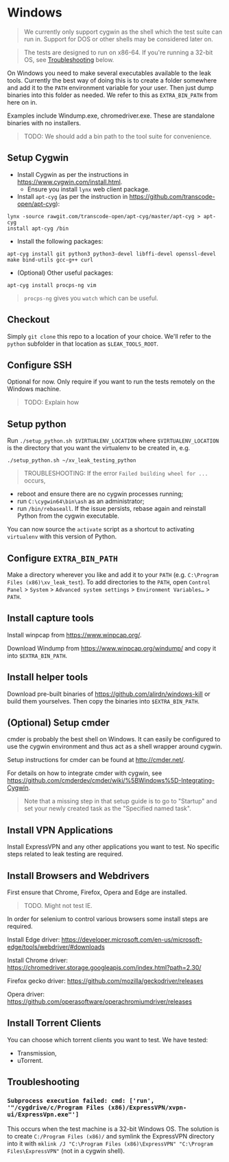 # Windows

> We currently only support cygwin as the shell which the test suite can run in. Support for DOS
  or other shells may be considered later on.

> The tests are designed to run on x86-64. If you're running a 32-bit OS, see [Troubleshooting](#troubleshooting) below.

On Windows you need to make several executables available to the leak tools. Currently the best way
of doing this is to create a folder somewhere and add it to the `PATH` environment variable for your
user. Then just dump binaries into this folder as needed. We refer to this as `EXTRA_BIN_PATH` from
here on in.

Examples include Windump.exe, chromedriver.exe. These are standalone binaries with no installers.

> TODO: We should add a bin path to the tool suite for convenience.

## Setup Cygwin

* Install Cygwin as per the instructions in https://www.cygwin.com/install.html.
  * Ensure you install `lynx` web client package.
* Install `apt-cyg` (as per the instruction in https://github.com/transcode-open/apt-cyg):
```
lynx -source rawgit.com/transcode-open/apt-cyg/master/apt-cyg > apt-cyg
install apt-cyg /bin
```
* Install the following packages:
```
apt-cyg install git python3 python3-devel libffi-devel openssl-devel make bind-utils gcc-g++ curl
```
* (Optional) Other useful packages:
```
apt-cyg install procps-ng vim
```
> `procps-ng` gives you `watch` which can be useful.

## Checkout

Simply `git clone` this repo to a location of your choice. We'll refer to the `python` subfolder in
that location as `$LEAK_TOOLS_ROOT`.

## Configure SSH

Optional for now. Only require if you want to run the tests remotely on the Windows machine.

> TODO: Explain how

## Setup python

Run `./setup_python.sh $VIRTUALENV_LOCATION` where `$VIRTUALENV_LOCATION` is the directory
that you want the virtualenv to be created in, e.g.

```
./setup_python.sh ~/xv_leak_testing_python
```
> TROUBLESHOOTING: If the error `Failed building wheel for ...` occurs, 
  * reboot and ensure there are no cygwin processes running;
  * run `C:\cygwin64\bin\ash` as an administrator;
  * run `/bin/rebaseall`.
  If the issue persists, rebase again and reinstall Python from the cygwin executable.

You can now source the `activate` script as a shortcut to activating `virtualenv` with this version
of Python.

## Configure `EXTRA_BIN_PATH`

Make a directory wherever you like and add it to your `PATH` (e.g. `C:\Program Files (x86)\xv_leak_test`). 
To add directories to the `PATH`, open `Control Panel` > `System` > `Advanced system settings` > 
`Environment Variables…` > `PATH`.

## Install capture tools

Install winpcap from https://www.winpcap.org/.

Download Windump from https://www.winpcap.org/windump/ and copy it into `$EXTRA_BIN_PATH`.

## Install helper tools

Download pre-built binaries of https://github.com/alirdn/windows-kill or build them yourselves. Then
copy the binaries into `$EXTRA_BIN_PATH`.

## (Optional) Setup cmder

cmder is probably the best shell on Windows. It can easily be configured to use the cygwin
environment and thus act as a shell wrapper around cygwin.

Setup instructions for cmder can be found at http://cmder.net/.

For details on how to integrate cmder with cygwin, see
https://github.com/cmderdev/cmder/wiki/%5BWindows%5D-Integrating-Cygwin.

> Note that a missing step in that setup guide is to go to "Startup" and set your newly created task
  as the "Specified named task".

## Install VPN Applications

Install ExpressVPN and any other applications you want to test. No specific steps related to leak
testing are required.

## Install Browsers and Webdrivers

First ensure that Chrome, Firefox, Opera and Edge are installed.

> TODO. Might not test IE.

In order for selenium to control various browsers some install steps are required.

Install Edge driver: https://developer.microsoft.com/en-us/microsoft-edge/tools/webdriver/#downloads

Install Chrome driver: https://chromedriver.storage.googleapis.com/index.html?path=2.30/

Firefox gecko driver: https://github.com/mozilla/geckodriver/releases

Opera driver: https://github.com/operasoftware/operachromiumdriver/releases

## Install Torrent Clients

You can choose which torrent clients you want to test. We have tested:

* Transmission,
* uTorrent.

## Troubleshooting

### `Subprocess execution failed: cmd: ['run', '"/cygdrive/c/Program Files (x86)/ExpressVPN/xvpn-ui/ExpressVpn.exe"']`

This occurs when the test machine is a 32-bit Windows OS. The solution is to create `C:/Program Files (x86)/` 
and symlink the ExpressVPN directory into it with 
`mklink /J "C:\Program Files (x86)\ExpressVPN" "C:\Program Files\ExpressVPN"` (not in a cygwin shell).
